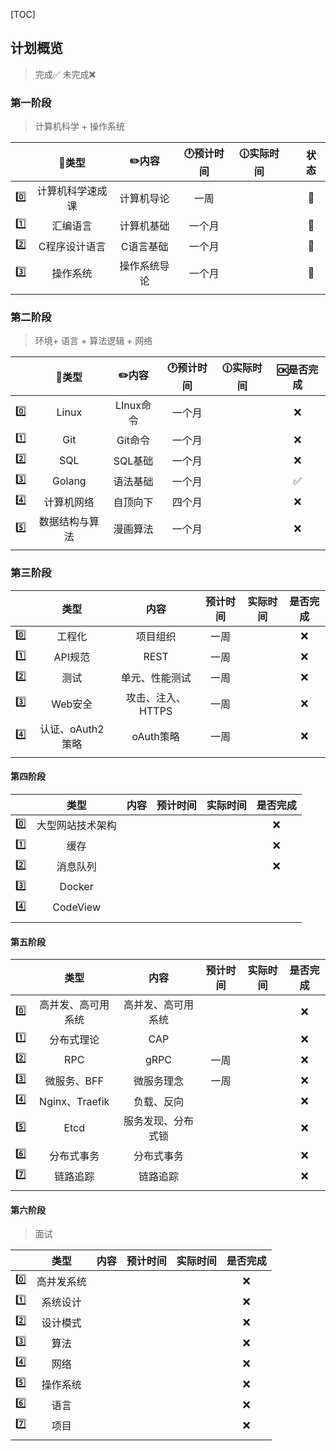 [TOC]

## 计划概览

> 完成✅ 未完成❌

### 第一阶段

> 计算机科学 + 操作系统

|      |      🍭类型       |    ✏️内容     | 🕐预计时间 | 🕧实际时间 |      | 状态 |
| ---- | :--------------: | :----------: | :-------: | :-------: | ---- | :--: |
| 0️⃣    | 计算机科学速成课 |  计算机导论  |   一周    |           |      |  🎯   |
| 1️⃣    |     汇编语言     |  计算机基础  |  一个月   |           |      |  🎯   |
| 2️⃣    |  C程序设计语言   |  C语言基础   |  一个月   |           |      |  🎯   |
| 3️⃣    |     操作系统     | 操作系统导论 |  一个月   |           |      |  🎯   |
|      |                  |              |           |           |      |      |

### 第二阶段

> 环境+ 语言 + 算法逻辑 + 网络

|      |     🍭类型      |   ✏️内容   | 🕐预计时间 | 🕧实际时间 | 🆗是否完成 |
| ---- | :------------: | :-------: | :-------: | :-------: | :-------: |
| 0️⃣    |     Linux      | LInux命令 |  一个月   |           |     ❌     |
| 1️⃣    |      Git       |  Git命令  |  一个月   |           |     ❌     |
| 2️⃣    |      SQL       |  SQL基础  |  一个月   |           |     ❌     |
| 3️⃣    |     Golang     | 语法基础  |  一个月   |           |     ✅     |
| 4️⃣    |   计算机网络   | 自顶向下  |  四个月   |           |     ❌     |
| 5️⃣    | 数据结构与算法 | 漫画算法  |  一个月   |           |     ❌     |
|      |                |           |           |           |           |

### 第三阶段

|      |       类型       |       内容        | 预计时间 | 实际时间 | 是否完成 |
| ---- | :--------------: | :---------------: | :------: | :------: | :------: |
| 0️⃣    |      工程化      |     项目组织      |   一周   |          |    ❌     |
| 1️⃣    |     API规范      |       REST        |   一周   |          |    ❌     |
| 2️⃣    |       测试       |  单元、性能测试   |   一周   |          |    ❌     |
| 3️⃣    |     Web安全      | 攻击、注入、HTTPS |   一周   |          |    ❌     |
| 4️⃣    | 认证、oAuth2策略 |     oAuth策略     |   一周   |          |    ❌     |
|      |                  |                   |          |          |          |

#### 第四阶段

|      |       类型       | 内容 | 预计时间 | 实际时间 | 是否完成 |
| ---- | :--------------: | :--: | :------: | :------: | :------: |
| 0️⃣    | 大型网站技术架构 |      |          |          |    ❌     |
| 1️⃣    |       缓存       |      |          |          |    ❌     |
| 2️⃣    |     消息队列     |      |          |          |    ❌     |
| 3️⃣    |      Docker      |      |          |          |          |
| 4️⃣    |     CodeView     |      |          |          |          |
|      |                  |      |          |          |          |

#### 第五阶段

|      |        类型        |        内容        | 预计时间 | 实际时间 | 是否完成 |
| ---- | :----------------: | :----------------: | :------: | :------: | :------: |
| 0️⃣    | 高并发、高可用系统 | 高并发、高可用系统 |          |          |    ❌     |
| 1️⃣    |     分布式理论     |        CAP         |          |          |    ❌     |
| 2️⃣    |        RPC         |        gRPC        |   一周   |          |    ❌     |
| 3️⃣    |    微服务、BFF     |     微服务理念     |   一周   |          |    ❌     |
| 4️⃣    |   Nginx、Traefik   |     负载、反向     |          |          |    ❌     |
| 5️⃣    |        Etcd        | 服务发现、分布式锁 |          |          |    ❌     |
| 6️⃣    |     分布式事务     |     分布式事务     |          |          |    ❌     |
| 7️⃣    |      链路追踪      |      链路追踪      |          |          |    ❌     |
|      |                    |                    |          |          |          |

#### 第六阶段

> 面试

|      |    类型    | 内容 | 预计时间 | 实际时间 | 是否完成 |
| ---- | :--------: | :--: | :------: | :------: | :------: |
| 0️⃣    | 高并发系统 |      |          |          |    ❌     |
| 1️⃣    |  系统设计  |      |          |          |    ❌     |
| 2️⃣    |  设计模式  |      |          |          |    ❌     |
| 3️⃣    |    算法    |      |          |          |    ❌     |
| 4️⃣    |    网络    |      |          |          |    ❌     |
| 5️⃣    |  操作系统  |      |          |          |    ❌     |
| 6️⃣    |    语言    |      |          |          |    ❌     |
| 7️⃣    |    项目    |      |          |          |    ❌     |
|      |            |      |          |          |          |